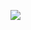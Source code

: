 <a href="https://github.com/JeanCarlos899/"><img src="https://github-readme-stats.vercel.app/api?username=JeanCarlos899&show_icons=true&locale=en;theme=dracula" style="max-width: 100%;"></a>
